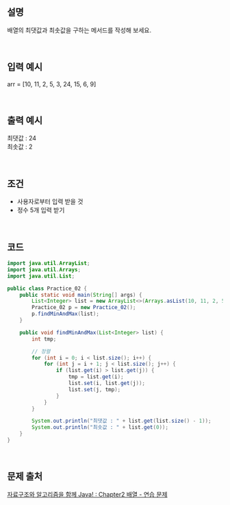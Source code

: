 ## 설명
배열의 최댓값과 최솟값을 구하는 메서드를 작성해 보세요.

<br>  

## 입력 예시
arr = [10, 11, 2, 5, 3, 24, 15, 6, 9]

<br>


## 출력 예시
최댓값 : 24
<br>
최솟값 : 2

<br>

## 조건
- 사용자로부터 입력 받을 것
- 정수 5개 입력 받기


<br>

## 코드
```Java
import java.util.ArrayList;
import java.util.Arrays;
import java.util.List;

public class Practice_02 {
    public static void main(String[] args) {
        List<Integer> list = new ArrayList<>(Arrays.asList(10, 11, 2, 5, 3, 24, 15, 6, 9));
        Practice_02 p = new Practice_02();
        p.findMinAndMax(list);
    }

    public void findMinAndMax(List<Integer> list) {
        int tmp;

        // 정렬
        for (int i = 0; i < list.size(); i++) {
            for (int j = i + 1; j < list.size(); j++) {
                if (list.get(i) > list.get(j)) {
                    tmp = list.get(i);
                    list.set(i, list.get(j));
                    list.set(j, tmp);
                }
            }
        }

        System.out.println("최댓값 : " + list.get(list.size() - 1));
        System.out.println("최솟값 : " + list.get(0));
    }
}
```
<br>

## 문제 출처
[자료구조와 알고리즘을 함께 Java! : Chapter2 배열 - 연습 문제](https://github.com/bjpublic/javarithms)
